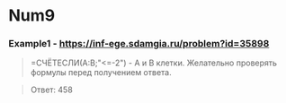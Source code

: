 # Num9
### Example1 - https://inf-ege.sdamgia.ru/problem?id=35898
> =СЧЁТЕСЛИ(A:B;"<=-2") - A и B клетки. 
> Желательно проверять формулы перед получением ответа.

> Ответ: 458